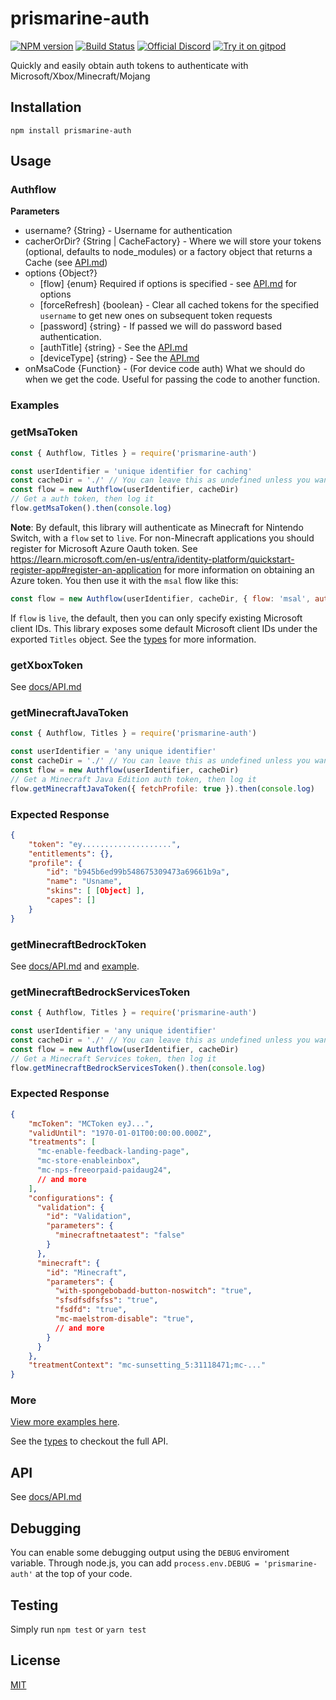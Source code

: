 # prismarine-auth
[![NPM version](https://img.shields.io/npm/v/prismarine-auth.svg)](http://npmjs.com/package/prismarine-auth)
[![Build Status](https://github.com/PrismarineJS/prismarine-auth/workflows/CI/badge.svg)](https://github.com/PrismarineJS/prismarine-auth/actions?query=workflow%3A%22CI%22)
[![Official Discord](https://img.shields.io/static/v1.svg?label=PrismarineJS&message=Discord&color=blue&logo=discord)](https://discord.gg/GsEFRM8)
[![Try it on gitpod](https://img.shields.io/badge/try-on%20gitpod-brightgreen.svg)](https://gitpod.io/#https://github.com/PrismarineJS/prismarine-auth)

Quickly and easily obtain auth tokens to authenticate with Microsoft/Xbox/Minecraft/Mojang

## Installation
```shell
npm install prismarine-auth
```

## Usage

### Authflow
**Parameters**
- username? {String} - Username for authentication
- cacherOrDir? {String | CacheFactory} - Where we will store your tokens (optional, defaults to node_modules) or a factory object that returns a Cache (see [API.md](docs/API.md))
- options {Object?}
    - [flow] {enum} Required if options is specified - see [API.md](docs/API.md) for options
    - [forceRefresh] {boolean} - Clear all cached tokens for the specified `username` to get new ones on subsequent token requests
    - [password] {string} - If passed we will do password based authentication.
    - [authTitle] {string} - See the [API.md](docs/API.md)
    - [deviceType] {string} - See the [API.md](docs/API.md)
- onMsaCode {Function} - (For device code auth) What we should do when we get the code. Useful for passing the code to another function.

### Examples

### getMsaToken
```js
const { Authflow, Titles } = require('prismarine-auth')

const userIdentifier = 'unique identifier for caching'
const cacheDir = './' // You can leave this as undefined unless you want to specify a caching directory
const flow = new Authflow(userIdentifier, cacheDir)
// Get a auth token, then log it
flow.getMsaToken().then(console.log)
```

**Note**: By default, this library will authenticate as Minecraft for Nintendo Switch, with a `flow` set to `live`. For non-Minecraft applications you should
register for Microsoft Azure Oauth token. See https://learn.microsoft.com/en-us/entra/identity-platform/quickstart-register-app#register-an-application for more information on obtaining an Azure token. You then use it with the `msal` flow like this:

```js
const flow = new Authflow(userIdentifier, cacheDir, { flow: 'msal', authTitle: '000-000-000-000' })
```

If `flow` is `live`, the default, then you can only specify existing Microsoft client IDs. This library exposes some default Microsoft client IDs under the exported `Titles` object. See the [types](./index.d.ts) for more information.

### getXboxToken
See [docs/API.md](docs/API.md)


### getMinecraftJavaToken
```js
const { Authflow, Titles } = require('prismarine-auth')

const userIdentifier = 'any unique identifier'
const cacheDir = './' // You can leave this as undefined unless you want to specify a caching directory
const flow = new Authflow(userIdentifier, cacheDir)
// Get a Minecraft Java Edition auth token, then log it
flow.getMinecraftJavaToken({ fetchProfile: true }).then(console.log)
```

### Expected Response
```json
{
    "token": "ey....................",
    "entitlements": {},
    "profile": {
        "id": "b945b6ed99b548675309473a69661b9a",
        "name": "Usname",
        "skins": [ [Object] ],
        "capes": []
    }
}
```

### getMinecraftBedrockToken
See [docs/API.md](docs/API.md) and [example](examples).

### getMinecraftBedrockServicesToken
```js
const { Authflow, Titles } = require('prismarine-auth')

const userIdentifier = 'any unique identifier'
const cacheDir = './' // You can leave this as undefined unless you want to specify a caching directory
const flow = new Authflow(userIdentifier, cacheDir)
// Get a Minecraft Services token, then log it
flow.getMinecraftBedrockServicesToken().then(console.log)
```

### Expected Response
```json
{
    "mcToken": "MCToken eyJ...",
    "validUntil": "1970-01-01T00:00:00.000Z",
    "treatments": [
      "mc-enable-feedback-landing-page",
      "mc-store-enableinbox",
      "mc-nps-freeorpaid-paidaug24",
      // and more
    ],
    "configurations": {
      "validation": {
        "id": "Validation",
        "parameters": {
          "minecraftnetaatest": "false"
        }
      },
      "minecraft": {
        "id": "Minecraft",
        "parameters": {
          "with-spongebobadd-button-noswitch": "true",
          "sfsdfsdfsfss": "true",
          "fsdfd": "true",
          "mc-maelstrom-disable": "true",
          // and more
        }
      }
    },
    "treatmentContext": "mc-sunsetting_5:31118471;mc-..."
}
```

### More
[View more examples here](https://github.com/PrismarineJS/prismarine-auth/tree/master/examples).

See the [types](./index.d.ts) to checkout the full API.

## API

See [docs/API.md](docs/API.md)

## Debugging

You can enable some debugging output using the `DEBUG` enviroment variable. Through node.js, you can add `process.env.DEBUG = 'prismarine-auth'` at the top of your code.


## Testing

Simply run `npm test` or `yarn test`

## License

[MIT](LICENSE)
